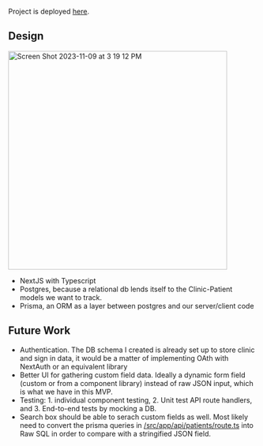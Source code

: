 Project is deployed [here](https://vercel.com/joage/finni-app).

## Design 
<img width="443" alt="Screen Shot 2023-11-09 at 3 19 12 PM" src="https://github.com/joage/finni-app/assets/35152863/352d81a8-1832-4ef6-9d15-8e38acd372ff">

- NextJS with Typescript
- Postgres, because a relational db lends itself to the Clinic-Patient models we want to track.
- Prisma, an ORM as a layer between postgres and our server/client code

## Future Work
- Authentication. The DB schema I created is already set up to store clinic and sign in data, it would be a matter of implementing OAth with NextAuth or an equivalent library
- Better UI for gathering custom field data. Ideally a dynamic form field (custom or from a component library) instead of raw JSON input, which is what we have in this MVP.
- Testing: 1. individual component testing, 2. Unit test API route handlers, and 3. End-to-end tests by mocking a DB.
- Search box should be able to serach custom fields as well. Most likely need to convert the prisma queries in [/src/app/api/patients/route.ts](src/app/api/patients/route.ts) into Raw SQL in order to compare with a stringified JSON field.



